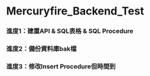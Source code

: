 # Mercuryfire_Backend_Test
 
### 進度1：建置API & SQL表格 & SQL Procedure
### 進度2：備份資料庫bak檔
### 進度3：修改Insert Procedure但時間到